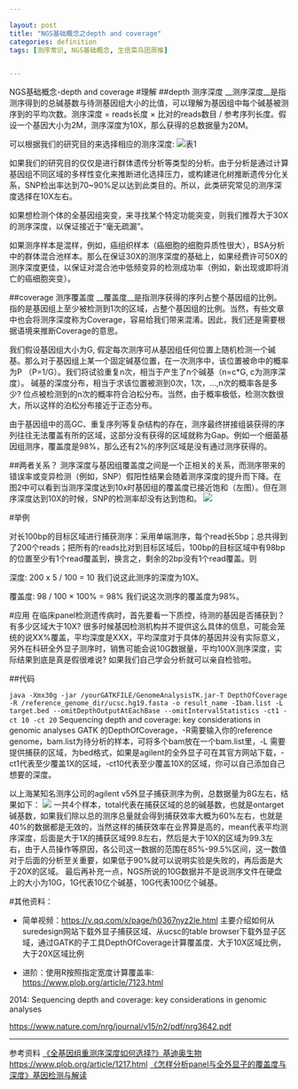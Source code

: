 ```yaml
---

layout: post
title: "NGS基础概念之depth and coverage"
categories: definition
tags: [测序常识, NGS基础概念, 生信菜鸟团周推]


---
```



NGS基础概念-depth and coverage
#理解
##depth 测序深度
__测序深度__是指测序得到的总碱基数与待测基因组大小的比值，可以理解为基因组中每个碱基被测序到的平均次数。测序深度 = reads长度 × 比对的reads数目 / 参考序列长度。假设一个基因大小为2M，测序深度为10X，那么获得的总数据量为20M。

可以根据我们的研究目的来选择相应的测序深度:
![表1](http://mmbiz.qpic.cn/mmbiz/6kvRq2WRXpiaNhZ3TRr6fxoK59BEibL0cq6iaVtwflenGyrQNR0ia9lagqecMIU9FRvGveyfghgibPQsMIxtjAR1Yaw/640?wx_fmt=png&tp=webp&wxfrom=5&wx_lazy=1)

如果我们的研究目的仅仅是进行群体遗传分析等类型的分析。由于分析是通过计算基因组不同区域的多样性变化来推断进化选择压力，或构建进化树推断遗传分化关系，SNP检出率达到70~90%足以达到此类目的。所以，此类研究常见的测序深度选择在10X左右。

如果想检测个体的全基因组突变，来寻找某个特定功能突变，则我们推荐大于30X的测序深度，以保证接近于“毫无疏漏”。

如果测序样本是混样，例如，癌组织样本（癌细胞的细胞异质性很大），BSA分析中的群体混合池样本。那么在保证30X的测序深度的基础上，如果经费许可50X的测序深度更佳，以保证对混合池中低频变异的检测成功率（例如，新出现或即将消亡的癌细胞突变）。

##coverage 测序覆盖度
__覆盖度__是指测序获得的序列占整个基因组的比例。指的是基因组上至少被检测到1次的区域，占整个基因组的比例。当然，有些文章中也会将测序深度称为Coverage，容易给我们带来混淆。因此，我们还是需要根据语境来推断Coverage的意思。

我们假设基因组大小为G, 假定每次测序可从基因组任何位置上随机检测一个碱基。那么对于基因组上某一个固定碱基位置，在一次测序中，该位置被命中的概率为P （P=1/G）。我们将试验重复n次，相当于产生了n个碱基（n=c*G, c为测序深度）。
碱基的深度分布，相当于求该位置被测到0次，1次，…,n次的概率各是多少? 位点被检测到的n次的概率符合泊松分布。当然，由于概率极低，检测次数很大，所以这样的泊松分布接近于正态分布。

由于基因组中的高GC、重复序列等复杂结构的存在，测序最终拼接组装获得的序列往往无法覆盖有所的区域，这部分没有获得的区域就称为Gap。例如一个细菌基因组测序，覆盖度是98%，那么还有2%的序列区域是没有通过测序获得的。

##两者关系？
测序深度与基因组覆盖度之间是一个正相关的关系，而测序带来的错误率或变异检测（例如，SNP）假阳性结果会随着测序深度的提升而下降。在图2中可以看到当测序深度达到10x时基因组的覆盖度已接近饱和（左图）。但在测序深度达到10X的时候，SNP的检测率却没有达到饱和。
![](http://mmbiz.qpic.cn/mmbiz/6kvRq2WRXpiaNhZ3TRr6fxoK59BEibL0cq66O6VIDj5j4BSjDtDKGfsHBbaZHXwPU0nUNVJB1EziczYjbophich7Fw/640?wx_fmt=png&tp=webp&wxfrom=5&wx_lazy=1)



#举例

对长100bp的目标区域进行捕获测序：采用单端测序，每个read长5bp；总共得到了200个reads；把所有的reads比对到目标区域后，100bp的目标区域中有98bp的位置至少有1个read覆盖到，换言之，剩余的2bp没有1个read覆盖。则

深度: 200 x 5 / 100 = 10
我们说这此测序的深度为10X。

覆盖度: 98 / 100 × 100% = 98%
我们说这次测序的覆盖度为98%。

#应用
在临床panel检测遗传病时，首先要看一下质控，待测的基因是否捕获到？有多少区域大于10X? 很多时候基因检测机构并不提供这么具体的信息，可能会笼统的说XX%覆盖，平均深度是XXX，平均深度对于具体的基因并没有实际意义，另外在科研全外显子测序时，销售可能会说10G数据量，平均100X测序深度，实际结果到底是真是假很难说? 如果我们自己学会分析就可以亲自检验啦。

##代码

` java -Xmx30g -jar /yourGATKFILE/GenomeAnalysisTK.jar-T DepthOfCoverage -R /reference_genome_dir/ucsc.hg19.fasta -o result_name -Ibam.list -L target.bed --omitDepthOutputAtEachBase --omitIntervalStatistics -ct1 -ct 10 -ct 20 `
Sequencing depth and coverage: key considerations in genomic analyses
GATK 的DepthOfCoverage，-R需要输入你的reference genome，bam.list为待分析的样本，可将多个bam放在一个bam.list里，-L 需要提供捕获的区域，为bed格式，如果是agilent的全外显子可在其官方网站下载，-ct1代表至少覆盖1X的区域，-ct10代表至少覆盖10X的区域，你可以自己添加自己想要的深度。

以上海某知名测序公司的agilent v5外显子捕获测序为例，总数据量为8G左右，结果如下：
![](http://owxb9z5ea.bkt.clouddn.com/17-9-29/26586732.jpg)
 一共4个样本，total代表在捕获区域的总的碱基数，也就是ontarget碱基数，如果我们除以总的测序总量就会得到捕获效率大概为60%左右，也就是40%的数据都是无效的，当然这样的捕获效率在业界算是高的，mean代表平均测序深度，后面是大于1X的捕获区域99.8左右，然后是大于10X的区域为99.3左右，由于人员操作等原因，各公司这一数据的范围在85%-99.5%区间，这一数值对于后面的分析至关重要，如果低于90%就可以说明实验是失败的，再后面是大于20X的区域。
最后再补充一点，NGS所说的10G数据并不是说测序文件在硬盘上的大小为10G，1G代表10亿个碱基，10G代表100亿个碱基。


#其他资料：
 - 简单视频：https://v.qq.com/x/page/h0367nyz2le.html
        主要介绍如何从suredesign网站下载外显子捕获区域、从ucsc的table browser下载外显子区域，通过GATK的子工具DepthOfCoverage计算覆盖度、大于10X区域比例，大于20X区域比例 

 - 进阶：使用R按照指定宽度计算覆盖率: https://www.plob.org/article/7123.html

2014: Sequencing depth and coverage: key considerations in genomic analyses

https://www.nature.com/nrg/journal/v15/n2/pdf/nrg3642.pdf

---
参考资料
[《全基因组重测序深度如何选择?》基迪奥生物](https://mp.weixin.qq.com/s?src=3&timestamp=1506258871&ver=1&signature=jKdw9gNqXgIiG0n7SK9Gyhd5rdMKLkB-xjXkWPzhQICUBh3tZ4lcL7UGXXvZNSj1J53uW20h4Ri6h1xGxfFlZgBos7XNNqQcO2bahY9e7MUuD3cmPs3i0NclolYnEvVmoXijRqPig3XK*x3QpdWafQ==)
https://www.plob.org/article/1217.html
 [《怎样分析panel与全外显子的覆盖度与深度》基因检测与解读](https://mp.weixin.qq.com/s?src=3&timestamp=1506258917&ver=1&signature=X22z2y*tjX88rVER4Xflg19Z4agK5jB70OsTuCZAEJFmdQiAm8SujU3ZgJpCKO106HgQ0yrS3YCGBoY-RWinSpDtl3ISc9w5XPWRxrDQWLV-E2k*zmwTUyfgWohBfQ7LGVzGVzTNe6JbVcSzvvUh3w==)


